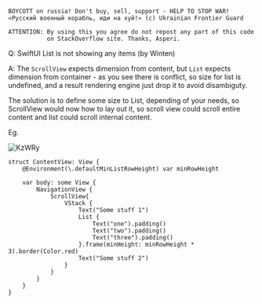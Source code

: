 ```
BOYCOTT on russia! Don't buy, sell, support - HELP TO STOP WAR!
«Русский военный корабль, иди на хуй!» (c) Ukrainian Frontier Guard

ATTENTION: By using this you agree do not repost any part of this code
           on StackOverflow site. Thanks, Asperi.
```

Q: SwiftUI List is not showing any items (by Winten)

A: The `ScrollView` expects dimension from content, but `List` expects dimension from container - as you see there is conflict, so size for list is undefined, and a result rendering engine just drop it to avoid disambiguty.

The solution is to define some size to List, depending of your needs, so ScrollView would now how to lay out it, so scroll view could scroll entire content and list could scroll internal content.

Eg.

![KzWRy](https://user-images.githubusercontent.com/62171579/163792238-6aea0789-76e0-4fd4-96c1-69e64f9fcc1b.png)


```
struct ContentView: View {
    @Environment(\.defaultMinListRowHeight) var minRowHeight

    var body: some View {
        NavigationView {
            ScrollView{
                VStack {
                    Text("Some stuff 1")
                    List {
                        Text("one").padding()
                        Text("two").padding()
                        Text("three").padding()
                    }.frame(minHeight: minRowHeight * 3).border(Color.red)
                    Text("Some stuff 2")
                }
            }
        }
    }
}
```
